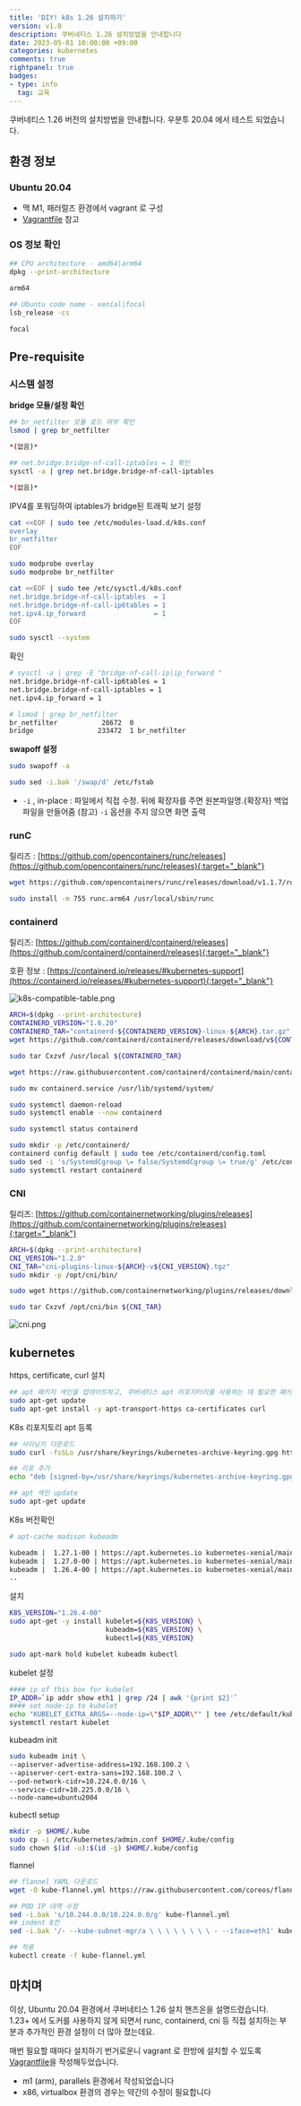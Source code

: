 ```yaml
---
title: 'DIY! k8s 1.26 설치하기'  
version: v1.0  
description: 쿠버네티스 1.26 설치방법을 안내합니다   
date: 2023-05-01 10:00:00 +09:00  
categories: kubernetes
comments: true
rightpanel: true
badges:
- type: info  
  tag: 교육
---
```

쿠버네티스 1.26 버전의 설치방법을 안내합니다. 우분투 20.04 에서 테스트 되었습니다.   

<!--more-->
## 환경 정보

### Ubuntu 20.04

- 맥 M1, 패러럴즈 환경에서 vagrant 로 구성
- [Vagrantfile](https://github.com/netpple/k8s/blob/master/vagrant/ubuntu-2004-arm/Vagrantfile) 참고

### OS 정보 확인

```bash
## CPU architecture - amd64|arm64
dpkg --print-architecture

arm64

## Ubuntu code name - xenial|focal
lsb_release -cs

focal
```

## Pre-requisite

### 시스템 설정

**bridge 모듈/설정 확인**

```bash
## br_netfilter 모듈 로드 여부 확인
lsmod | grep br_netfilter

*(없음)*

## net.bridge.bridge-nf-call-iptables = 1 확인
sysctl -a | grep net.bridge.bridge-nf-call-iptables

*(없음)*
```

IPV4를 포워딩하여 iptables가 bridge된 트래픽 보기 설정

```bash
cat <<EOF | sudo tee /etc/modules-load.d/k8s.conf
overlay
br_netfilter
EOF

sudo modprobe overlay
sudo modprobe br_netfilter

cat <<EOF | sudo tee /etc/sysctl.d/k8s.conf
net.bridge.bridge-nf-call-iptables  = 1
net.bridge.bridge-nf-call-ip6tables = 1
net.ipv4.ip_forward                 = 1
EOF

sudo sysctl --system
```

확인

```bash
# sysctl -a | grep -E "bridge-nf-call-ip|ip_forward "
net.bridge.bridge-nf-call-ip6tables = 1
net.bridge.bridge-nf-call-iptables = 1
net.ipv4.ip_forward = 1

# lsmod | grep br_netfilter
br_netfilter           28672  0
bridge                233472  1 br_netfilter
```

**swapoff 설정**

```bash
sudo swapoff -a

sudo sed -i.bak '/swap/d' /etc/fstab
```

- `-i` , in-place : 파일에서 직접 수정. 뒤에 확장자를 주면 원본파일명.{확장자} 백업파일을 만들어줌
(참고) `-i` 옵션을 주지 않으면 화면 출력

### runC

릴리즈 : [https://github.com/opencontainers/runc/releases](https://github.com/opencontainers/runc/releases){:target="_blank"}

```bash
wget https://github.com/opencontainers/runc/releases/download/v1.1.7/runc.arm64

sudo install -m 755 runc.arm64 /usr/local/sbin/runc
```

### containerd

릴리즈: [https://github.com/containerd/containerd/releases](https://github.com/containerd/containerd/releases){:target="_blank"}  

호환 정보 : [https://containerd.io/releases/#kubernetes-support](https://containerd.io/releases/#kubernetes-support){:target="_blank"} 

![k8s-compatible-table.png](/assets/img/k8s-1.26-install/k8s-compatible-table.png)

```bash
ARCH=$(dpkg --print-architecture)
CONTAINERD_VERSION="1.6.20"
CONTAINERD_TAR="containerd-${CONTAINERD_VERSION}-linux-${ARCH}.tar.gz"
wget https://github.com/containerd/containerd/releases/download/v${CONTAINERD_VERSION}/${CONTAINERD_TAR}

sudo tar Cxzvf /usr/local ${CONTAINERD_TAR}

wget https://raw.githubusercontent.com/containerd/containerd/main/containerd.service

sudo mv containerd.service /usr/lib/systemd/system/

sudo systemctl daemon-reload
sudo systemctl enable --now containerd

sudo systemctl status containerd

sudo mkdir -p /etc/containerd/
containerd config default | sudo tee /etc/containerd/config.toml
sudo sed -i 's/SystemdCgroup \= false/SystemdCgroup \= true/g' /etc/containerd/config.toml
sudo systemctl restart containerd
```

### CNI

릴리즈: [https://github.com/containernetworking/plugins/releases](https://github.com/containernetworking/plugins/releases){:target="_blank"} 

```bash
ARCH=$(dpkg --print-architecture)
CNI_VERSION="1.2.0"
CNI_TAR="cni-plugins-linux-${ARCH}-v${CNI_VERSION}.tgz"
sudo mkdir -p /opt/cni/bin/

sudo wget https://github.com/containernetworking/plugins/releases/download/v${CNI_VERSION}/${CNI_TAR}

sudo tar Cxzvf /opt/cni/bin ${CNI_TAR}
```

![cni.png](/assets/img/k8s-1.26-install/cni.png)

## kubernetes

https, certificate, curl 설치
```bash
## apt 패키지 색인을 업데이트하고, 쿠버네티스 apt 리포지터리를 사용하는 데 필요한 패키지를 설치한다.
sudo apt-get update
sudo apt-get install -y apt-transport-https ca-certificates curl
```

K8s 리포지토리 apt 등록
```bash
## 사이닝키 다운로드
sudo curl -fsSLo /usr/share/keyrings/kubernetes-archive-keyring.gpg https://packages.cloud.google.com/apt/doc/apt-key.gpg

## 리포 추가
echo "deb [signed-by=/usr/share/keyrings/kubernetes-archive-keyring.gpg] https://apt.kubernetes.io/ kubernetes-xenial main" | sudo tee /etc/apt/sources.list.d/kubernetes.list

## apt 색인 update
sudo apt-get update
```

K8s 버전확인
```bash
# apt-cache madison kubeadm

kubeadm |  1.27.1-00 | https://apt.kubernetes.io kubernetes-xenial/main arm64 Packages
kubeadm |  1.27.0-00 | https://apt.kubernetes.io kubernetes-xenial/main arm64 Packages
kubeadm |  1.26.4-00 | https://apt.kubernetes.io kubernetes-xenial/main arm64 Packages
..
```

설치
```bash
K8S_VERSION="1.26.4-00"
sudo apt-get -y install kubelet=${K8S_VERSION} \
                        kubeadm=${K8S_VERSION} \
                        kubectl=${K8S_VERSION}

sudo apt-mark hold kubelet kubeadm kubectl
```

kubelet 설정
```bash
#### ip of this box for kubelet
IP_ADDR=`ip addr show eth1 | grep /24 | awk '{print $2}'`
#### set node-ip to kubelet
echo "KUBELET_EXTRA_ARGS=--node-ip=\"$IP_ADDR\"" | tee /etc/default/kubelet
systemctl restart kubelet
```

kubeadm init
```bash
sudo kubeadm init \
--apiserver-advertise-address=192.168.100.2 \
--apiserver-cert-extra-sans=192.168.100.2 \
--pod-network-cidr=10.224.0.0/16 \
--service-cidr=10.225.0.0/16 \
--node-name=ubuntu2004
```

kubectl setup
```bash
mkdir -p $HOME/.kube
sudo cp -i /etc/kubernetes/admin.conf $HOME/.kube/config
sudo chown $(id -u):$(id -g) $HOME/.kube/config
```

flannel
```bash
## flannel YAML 다운로드
wget -O kube-flannel.yml https://raw.githubusercontent.com/coreos/flannel/master/Documentation/kube-flannel.yml

## POD IP 대역 수정
sed -i.bak 's/10.244.0.0/10.224.0.0/g' kube-flannel.yml
## indent 8칸
sed -i.bak '/- --kube-subnet-mgr/a \ \ \ \ \ \ \ \ - --iface=eth1' kube-flannel.yml

## 적용 
kubectl create -f kube-flannel.yml
```

## 마치며
이상, Ubuntu 20.04 환경에서 쿠버네티스 1.26 설치 핸즈온을 설명드렸습니다.  
1.23+ 에서 도커를 사용하지 않게 되면서 runc, containerd, cni 등 직접 설치하는 부분과 추가적인 환경 설정이 더 많아 졌는데요.  

매번 필요할 때마다 설치하기 번거로운니 vagrant 로 한방에 설치할 수 있도록 [Vagrantfile](https://github.com/netpple/k8s/blob/master/vagrant/1.26/Vagrantfile)을 작성해두었습니다. 
- m1 (arm), parallels 환경에서 작성되었습니다  
- x86, virtualbox 환경의 경우는 약간의 수정이 필요합니다 
